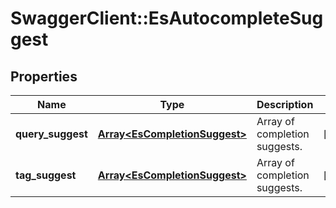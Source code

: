 # SwaggerClient::EsAutocompleteSuggest

## Properties
Name | Type | Description | Notes
------------ | ------------- | ------------- | -------------
**query_suggest** | [**Array&lt;EsCompletionSuggest&gt;**](EsCompletionSuggest.md) | Array of completion suggests. | [optional] 
**tag_suggest** | [**Array&lt;EsCompletionSuggest&gt;**](EsCompletionSuggest.md) | Array of completion suggests. | [optional] 


